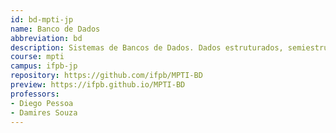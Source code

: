 ```yaml
---
id: bd-mpti-jp
name: Banco de Dados
abbreviation: bd
description: Sistemas de Bancos de Dados. Dados estruturados, semiestruturados e não estruturados. Modelos de representação e de persistência de dados. Projeto de Banco de Dados. Linguagens e processamento de consultas. Distribuição de dados. Aplicações potenciais e desafios em Banco de Dados.
course: mpti
campus: ifpb-jp
repository: https://github.com/ifpb/MPTI-BD
preview: https://ifpb.github.io/MPTI-BD
professors:
- Diego Pessoa
- Damires Souza
---
```

